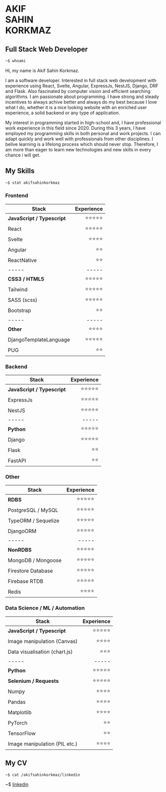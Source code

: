 # AKIF <br> SAHIN <br> KORKMAZ 
## Full Stack Web Developer


```bash
~$ whoami
```

Hi, my name is Akif Sahin Korkmaz. 

I am a software developer. Interested in full stack web development with experience using React, Svelte, Angular, ExpressJs, NestJS, Django, DRF and Flask. 
Also fascinated by computer vision and efficient searching algorithms. I am passionate about programming. I have strong and steady incentives to always achive better and always do my best because I love what I do, whether it is a nice looking website with an enriched user experience, a solid backend or any type of application. 

My interest in programming started in high-school and, I have professional work experience in this field since 2020. During this 3 years, I have employed my programming skills in both personal and work projects. I can adapt quickly and work well with professionals from other disciplines. I belive learning is a lifelong process which should never stop. Therefore, I am more than eager to learn new technologies and new skills in every chance i will get.

## My Skills

```bash
~$ stat akifsahinkorkmaz
```

### Frontend

| Stack  | Experience |
| ------------- | -------------: |
| <strong>JavaScript / Typescript </strong>  | ⭐⭐⭐⭐⭐ |
| React  | ⭐⭐⭐⭐⭐  |
| Svelte  | ⭐⭐⭐⭐  |
| Angular  | ⭐⭐  |
| ReactNative  | ⭐⭐  |
| ----- | ----- |
| <strong> CSS3 / HTML5 </strong> | ⭐⭐⭐⭐⭐ |
| Tailwind  | ⭐⭐⭐⭐⭐  |
| SASS (scss)  | ⭐⭐⭐⭐⭐  |
| Bootstrap  | ⭐⭐  |
| ----- | ----- |
| <strong> Other </strong> | ⭐⭐⭐⭐ |
| DjangoTemplateLanguage  | ⭐⭐⭐⭐⭐  |
| PUG  | ⭐⭐  |



### Backend

| Stack  | Experience |
| ------------- | -------------: |
| <strong>JavaScript / Typescript </strong>  | ⭐⭐⭐⭐⭐ |
| ExpressJs  | ⭐⭐⭐⭐⭐  |
| NestJS  | ⭐⭐⭐⭐⭐  |
| ----- | ----- |
| <strong> Python </strong> | ⭐⭐⭐⭐⭐ |
| Django  | ⭐⭐⭐⭐⭐  |
| Flask  | ⭐⭐  |
| FastAPI  | ⭐⭐  |

### Other

| Stack  | Experience |
| ------------- | -------------: |
| <strong>RDBS</strong>  | ⭐⭐⭐⭐⭐ |
| PostgreSQL / MySQL | ⭐⭐⭐⭐⭐  |
| TypeORM / Sequelize | ⭐⭐⭐⭐⭐  |
| DjangoORM | ⭐⭐⭐⭐⭐  |
| ----- | ----- |
| <strong> NonRDBS </strong> | ⭐⭐⭐⭐⭐ |
| MongoDB / Mongoose  | ⭐⭐⭐⭐⭐  |
| Firestore Database  | ⭐⭐⭐⭐⭐  |
| Firebase RTDB  | ⭐⭐⭐⭐⭐  |
| Redis  | ⭐⭐⭐⭐  |

### Data Science / ML / Automation

| Stack  | Experience |
| ------------- | -------------: |
| <strong>JavaScript / Typescript </strong>  | ⭐⭐⭐⭐⭐ |
| Image manipulation (Canvas)  | ⭐⭐⭐⭐  |
| Data visualisation (chart.js)  | ⭐⭐⭐  |
| ----- | ----- |
| <strong> Python </strong> | ⭐⭐⭐⭐⭐ |
| <strong>Selenium / Requests</strong>  | ⭐⭐⭐⭐⭐  |
| Numpy  | ⭐⭐⭐⭐  |
| Pandas | ⭐⭐⭐⭐  |
| Matplotlib  | ⭐⭐⭐⭐  |
| PyTorch  | ⭐⭐  |
| TensorFlow  | ⭐⭐  |
| Image manipulation (PIL etc.) | ⭐⭐⭐⭐  |


## My CV

```bash
~$ cat /akifsahinkorkmaz/linkedin
```

~$ <a href="https://www.linkedin.com/in/akif-sahin-korkmaz/" >linkedin</a>
